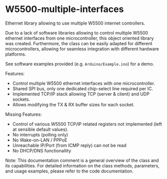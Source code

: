 # W5500-multiple-interfaces
Ethernet library allowing to use multiple W5500 internet controllers.

Due to a lack of software libraries allowing to control multiple W5500 ethernet interfaces from one microcontroller, this object oriented library was created. Furthermore, the class can be easily adapted for different microcontrollers, allowing for seamless integration with different hardware platforms.

See software examples provided (e.g. `Arduino/Example.ino`) for a demo.

Features:
- Control multiple W5500 ethernet interfaces with one microcontroller.
- Shared SPI bus, only one dedicated chip-select line required per IC.
- Implemented TCP/IP stack allowing TCP (server & client) and UDP sockets.
- Allows modifying the TX & RX buffer sizes for each socket.

Missing Features:
- Control of various W5500 TCP/IP related registers not implemented (left at sensible default values).
- No interrupts (polling only)
- No Wake-on-LAN / PPPoE
- Unreachable IP/Port (from ICMP reply) can not be read
- No DHCP/DNS functionallity

Note: This documentation comment is a general overview of the class and its capabilities. For detailed information on the class methods, parameters, and usage examples, please refer to the code documentation.
